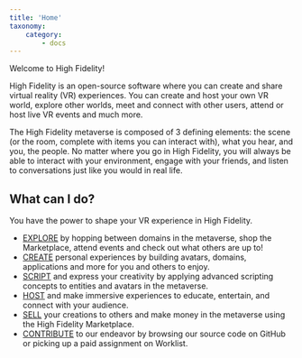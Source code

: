 ```yaml
---
title: 'Home'
taxonomy:
    category:
        - docs
---
```

Welcome to High Fidelity! 

High Fidelity is an open-source software where you can create and share virtual reality (VR) experiences. You can create and host your own VR world, explore other worlds, meet and connect with other users, attend or host live VR events and much more.

The High Fidelity metaverse is composed of 3 defining elements: the scene (or the room, complete with items you can interact with), what you hear, and you, the people. No matter where you go in High Fidelity, you will always be able to interact with your environment, engage with your friends, and listen to conversations just like you would in real life. 

## What can I do?
You have the power to shape your VR experience in High Fidelity. 

* [EXPLORE](./explore) by hopping between domains in the metaverse, shop the Marketplace, attend events and check out what others are up to!
* [CREATE](./create) personal experiences by building avatars, domains, applications and more for you and others to enjoy.
* [SCRIPT](./script) and express your creativity by applying advanced scripting concepts to entities and avatars in the metaverse.
* [HOST](./host) and make immersive experiences to educate, entertain, and connect with your audience.
* [SELL](./sell) your creations to others and make money in the metaverse using the High Fidelity Marketplace.
* [CONTRIBUTE](./contribute) to our endeavor by browsing our source code on GitHub or picking up a paid assignment on Worklist.